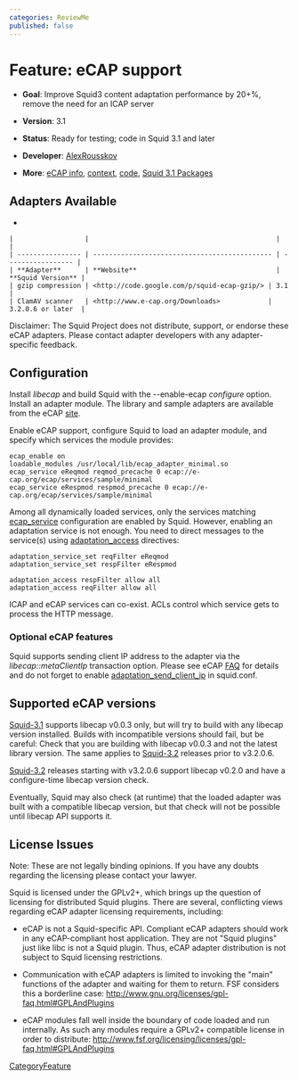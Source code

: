 ```yaml
---
categories: ReviewMe
published: false
---
```

# Feature: eCAP support

  - **Goal**: Improve Squid3 content adaptation performance by 20+%,
    remove the need for an ICAP server

  - **Version**: 3.1

  - **Status**: Ready for testing; code in Squid 3.1 and later

  - **Developer**:
    [AlexRousskov](/AlexRousskov)

  - **More**: [eCAP info](http://www.e-cap.org/),
    [context](http://wiki.squid-cache.org/SquidFaq/ContentAdaptation#head-b3e83ccdb647537404a70d9c17c87463524a470b),
    [code](http://devel.squid-cache.org/projects.html#eCAP), [Squid 3.1
    Packages](http://www.squid-cache.org/Versions/v3/3.1)

## Adapters Available

  - 
    
    |                  |                                               |                   |
    | ---------------- | --------------------------------------------- | ----------------- |
    | **Adapter**      | **Website**                                   | **Squid Version** |
    | gzip compression | <http://code.google.com/p/squid-ecap-gzip/> | 3.1               |
    | ClamAV scanner   | <http://www.e-cap.org/Downloads>            | 3.2.0.6 or later  |
    

Disclaimer: The Squid Project does not distribute, support, or endorse
these eCAP adapters. Please contact adapter developers with any
adapter-specific feedback.

## Configuration

Install *libecap* and build Squid with the --enable-ecap *configure*
option. Install an adapter module. The library and sample adapters are
available from the eCAP [site](http://www.e-cap.org/).

Enable eCAP support, configure Squid to load an adapter module, and
specify which services the module provides:

    ecap_enable on
    loadable_modules /usr/local/lib/ecap_adapter_minimal.so
    ecap_service eReqmod reqmod_precache 0 ecap://e-cap.org/ecap/services/sample/minimal
    ecap_service eRespmod respmod_precache 0 ecap://e-cap.org/ecap/services/sample/minimal

Among all dynamically loaded services, only the services matching
[ecap_service](http://www.squid-cache.org/Doc/config/ecap_service)
configuration are enabled by Squid. However, enabling an adaptation
service is not enough. You need to direct messages to the service(s)
using
[adaptation_access](http://www.squid-cache.org/Doc/config/adaptation_access)
directives:

    adaptation_service_set reqFilter eReqmod
    adaptation_service_set respFilter eRespmod
    
    adaptation_access respFilter allow all
    adaptation_access reqFilter allow all

ICAP and eCAP services can co-exist. ACLs control which service gets to
process the HTTP message.

### Optional eCAP features

Squid supports sending client IP address to the adapter via the
*libecap::metaClientIp* transaction option. Please see eCAP
[FAQ](https://answers.launchpad.net/ecap/+faq/1516) for details and do
not forget to enable
[adaptation_send_client_ip](http://www.squid-cache.org/Doc/config/adaptation_send_client_ip)
in squid.conf.

## Supported eCAP versions

[Squid-3.1](/Releases/Squid-3.1)
supports libecap v0.0.3 only, but will try to build with any libecap
version installed. Builds with incompatible versions should fail, but be
careful: Check that you are building with libecap v0.0.3 and not the
latest library version. The same applies to
[Squid-3.2](/Releases/Squid-3.2)
releases prior to v3.2.0.6.

[Squid-3.2](/Releases/Squid-3.2)
releases starting with v3.2.0.6 support libecap v0.2.0 and have a
configure-time libecap version check.

Eventually, Squid may also check (at runtime) that the loaded adapter
was built with a compatible libecap version, but that check will not be
possible until libecap API supports it.

## License Issues

Note: These are not legally binding opinions. If you have any doubts
regarding the licensing please contact your lawyer.

Squid is licensed under the GPLv2+, which brings up the question of
licensing for distributed Squid plugins. There are several, conflicting
views regarding eCAP adapter licensing requirements, including:

  - eCAP is not a Squid-specific API. Compliant eCAP adapters should
    work in any eCAP-compliant host application. They are not "Squid
    plugins" just like libc is not a Squid plugin. Thus, eCAP adapter
    distribution is not subject to Squid licensing restrictions.

  - Communication with eCAP adapters is limited to invoking the "main"
    functions of the adapter and waiting for them to return. FSF
    considers this a borderline case:
    <http://www.gnu.org/licenses/gpl-faq.html#GPLAndPlugins>

  - eCAP modules fall well inside the boundary of code loaded and run
    internally. As such any modules require a GPLv2+ compatible license
    in order to distribute:
    <http://www.fsf.org/licensing/licenses/gpl-faq.html#GPLAndPlugins>

[CategoryFeature](/CategoryFeature)
